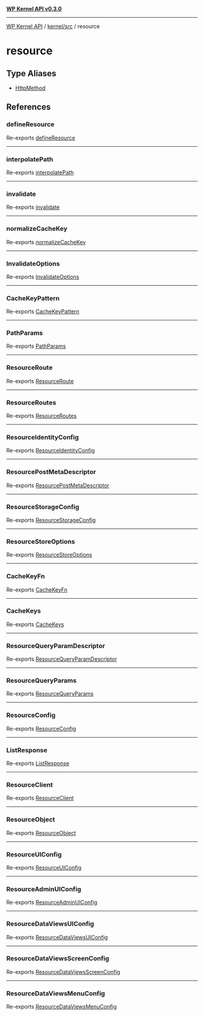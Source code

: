 [**WP Kernel API v0.3.0**](../../../../README.md)

---

[WP Kernel API](../../../../README.md) / [kernel/src](../../README.md) / resource

# resource

## Type Aliases

- [HttpMethod](type-aliases/HttpMethod.md)

## References

### defineResource

Re-exports [defineResource](../../functions/defineResource.md)

---

### interpolatePath

Re-exports [interpolatePath](../../functions/interpolatePath.md)

---

### invalidate

Re-exports [invalidate](../../functions/invalidate.md)

---

### normalizeCacheKey

Re-exports [normalizeCacheKey](../../functions/normalizeCacheKey.md)

---

### InvalidateOptions

Re-exports [InvalidateOptions](../../type-aliases/InvalidateOptions.md)

---

### CacheKeyPattern

Re-exports [CacheKeyPattern](../../type-aliases/CacheKeyPattern.md)

---

### PathParams

Re-exports [PathParams](../../type-aliases/PathParams.md)

---

### ResourceRoute

Re-exports [ResourceRoute](../../type-aliases/ResourceRoute.md)

---

### ResourceRoutes

Re-exports [ResourceRoutes](../../type-aliases/ResourceRoutes.md)

---

### ResourceIdentityConfig

Re-exports [ResourceIdentityConfig](../../type-aliases/ResourceIdentityConfig.md)

---

### ResourcePostMetaDescriptor

Re-exports [ResourcePostMetaDescriptor](../../type-aliases/ResourcePostMetaDescriptor.md)

---

### ResourceStorageConfig

Re-exports [ResourceStorageConfig](../../type-aliases/ResourceStorageConfig.md)

---

### ResourceStoreOptions

Re-exports [ResourceStoreOptions](../../type-aliases/ResourceStoreOptions.md)

---

### CacheKeyFn

Re-exports [CacheKeyFn](../../type-aliases/CacheKeyFn.md)

---

### CacheKeys

Re-exports [CacheKeys](../../type-aliases/CacheKeys.md)

---

### ResourceQueryParamDescriptor

Re-exports [ResourceQueryParamDescriptor](../../type-aliases/ResourceQueryParamDescriptor.md)

---

### ResourceQueryParams

Re-exports [ResourceQueryParams](../../type-aliases/ResourceQueryParams.md)

---

### ResourceConfig

Re-exports [ResourceConfig](../../type-aliases/ResourceConfig.md)

---

### ListResponse

Re-exports [ListResponse](../../type-aliases/ListResponse.md)

---

### ResourceClient

Re-exports [ResourceClient](../../type-aliases/ResourceClient.md)

---

### ResourceObject

Re-exports [ResourceObject](../../type-aliases/ResourceObject.md)

---

### ResourceUIConfig

Re-exports [ResourceUIConfig](../../interfaces/ResourceUIConfig.md)

---

### ResourceAdminUIConfig

Re-exports [ResourceAdminUIConfig](../../interfaces/ResourceAdminUIConfig.md)

---

### ResourceDataViewsUIConfig

Re-exports [ResourceDataViewsUIConfig](../../interfaces/ResourceDataViewsUIConfig.md)

---

### ResourceDataViewsScreenConfig

Re-exports [ResourceDataViewsScreenConfig](../../interfaces/ResourceDataViewsScreenConfig.md)

---

### ResourceDataViewsMenuConfig

Re-exports [ResourceDataViewsMenuConfig](../../interfaces/ResourceDataViewsMenuConfig.md)
